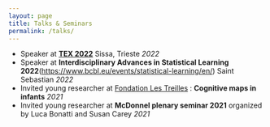 ```yaml
---
layout: page
title: Talks & Seminars
permalink: /talks/
--- 
```


- Speaker at [**TEX 2022**](https://indico.sissa.it/event/59/) Sissa, Trieste *2022*
- Speaker at **Interdisciplinary Advances in Statistical Learning 2022**(https://www.bcbl.eu/events/statistical-learning/en/) Saint Sebastian *2022*
- Invited young researcher at [Fondation Les Treilles](https://www.les-treilles.com) : **Cognitive maps in infants** *2021*
- Invited young researcher at **McDonnel plenary seminar 2021** organized by Luca Bonatti and Susan Carey *2021*

